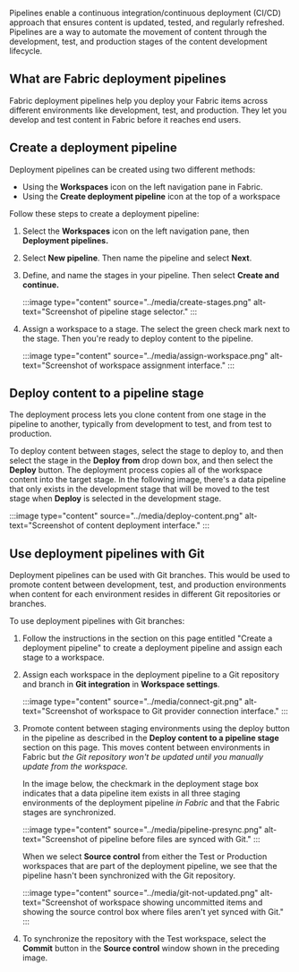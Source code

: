 Pipelines enable a continuous integration/continuous deployment (CI/CD) approach that ensures content is updated, tested, and regularly refreshed. Pipelines are a way to automate the movement of content through the development, test, and production stages of the content development lifecycle.

## What are Fabric deployment pipelines

Fabric deployment pipelines help you deploy your Fabric items across different environments like development, test, and production. They let you develop and test content in Fabric before it reaches end users.

## Create a deployment pipeline 
Deployment pipelines can be created using two different methods:
- Using the **Workspaces** icon on the left navigation pane in Fabric.
- Using the **Create deployment pipeline** icon at the top of a workspace

Follow these steps to create a deployment pipeline: 

1. Select the **Workspaces** icon on the left navigation pane, then **Deployment pipelines.**

2. Select **New pipeline**. Then name the pipeline and select **Next**.
3. Define, and name the stages in your pipeline. Then select **Create and continue.**

    :::image type="content" source="../media/create-stages.png" alt-text="Screenshot of pipeline stage selector." :::
4. Assign a workspace to a stage. The select the green check mark next to the stage. Then you're ready to deploy content to the pipeline.

    :::image type="content" source="../media/assign-workspace.png" alt-text="Screenshot of workspace assignment interface." :::

## Deploy content to a pipeline stage
The deployment process lets you clone content from one stage in the pipeline to another, typically from development to test, and from test to production.

To deploy content between stages, select the stage to deploy to, and then select the stage in the **Deploy from** drop down box, and then select the **Deploy** button. The deployment process copies all of the workspace content into the target stage. In the following image, there's a data pipeline that only exists in the development stage that will be moved to the test stage when **Deploy** is selected in the development stage.

:::image type="content" source="../media/deploy-content.png" alt-text="Screenshot of content deployment interface." :::

## Use deployment pipelines with Git
Deployment pipelines can be used with Git branches. This would be used to promote content between development, test, and production environments when content for each environment resides in different Git repositories or branches. 

To use deployment pipelines with Git branches:
1. Follow the instructions in the section on this page entitled "Create a deployment pipeline" to create a deployment pipeline and assign each stage to a workspace.
2. Assign each workspace in the deployment pipeline to a Git repository and branch in **Git integration** in **Workspace settings**.

    :::image type="content" source="../media/connect-git.png" alt-text="Screenshot of workspace to Git provider connection interface." :::

3. Promote content between staging environments using the deploy button in the pipeline as described in the **Deploy content to a pipeline stage** section on this page. This moves content between environments in Fabric but *the Git repository won't be updated until you manually update from the workspace.*

    In the image below, the checkmark in the deployment stage box indicates that a data pipeline item exists in all three staging environments of the deployment pipeline *in Fabric* and that the Fabric stages are synchronized.

    :::image type="content" source="../media/pipeline-presync.png" alt-text="Screenshot of pipeline before files are synced with Git." :::

    When we select **Source control** from either the Test or Production workspaces that are part of the deployment pipeline, we see that the pipeline hasn't been synchronized with the Git repository.  

    :::image type="content" source="../media/git-not-updated.png" alt-text="Screenshot of workspace showing uncommitted items and showing the source control box where files aren't yet synced with Git." :::

4. To synchronize the repository with the Test workspace, select the **Commit** button in the **Source control** window shown in the preceding image.
